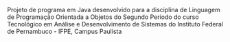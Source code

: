 Projeto de programa em Java desenvolvido para a disciplina de Linguagem de Programação Orientada a Objetos 
do Segundo Período do curso Tecnológico em Análise e Desenvolvimento de Sistemas do Instituto Federal de
Pernambuco - IFPE, Campus Paulista
